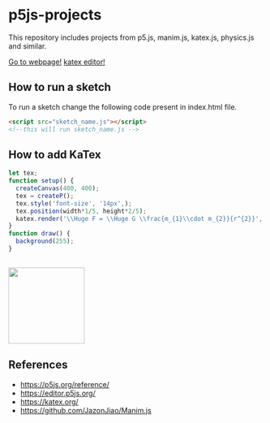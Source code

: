 # p5js-projects
This repository includes projects from p5.js, manim.js, katex.js, physics.js and similar.

[Go to webpage!](https://two-ticks.github.io/p5js-projects/) 
[katex editor!](https://two-ticks.github.io/p5js-projects/katex-editor.html) 
## How to run a sketch
To run a sketch change the following code present in index.html file.
``` html
<script src="sketch_name.js"></script> 
<!--this will run sketch_name.js -->
```
## How to add KaTex
```javascript
let tex;
function setup() {
  createCanvas(400, 400);                 
  tex = createP(); 
  tex.style('font-size', '14px',);                                                 //font-size
  tex.position(width*1/5, height*2/5);                                             //position
  katex.render('\\Huge F = \\Huge G \\frac{m_{1}\\cdot m_{2}}{r^{2}}', tex.elt);   //KaTex script 
}
function draw() {  
  background(255);  
}
 
```
<img src="images/katex_example.jpg" width="150" />

## References

* https://p5js.org/reference/
* https://editor.p5js.org/
* https://katex.org/
* https://github.com/JazonJiao/Manim.js

